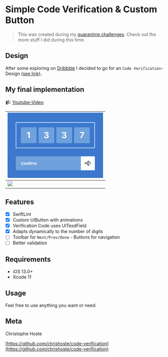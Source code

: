 # Simple Code Verification & Custom Button

> This was created during my [quarantine challenges](https://github.com/chrishoste/quarantine-challenge). Check out the more stuff I did during this time.

## Design
After some exploring on [Dribbble](https://dribbble.com/) I decided to go for an `Code Verification`-Design [(see link)](https://dribbble.com/shots/6572364-Code-Verification-IOS-App-Freebies). 

## My final implementation

📹: [Youtube-Video](https://youtu.be/vemkNQejTX4)

|<img width="300" src="https://github.com/chrishoste/code-verification/blob/master/img/four_digit.png">|
|---|
|<img width="300" src="https://github.com/chrishoste/code-verification/blob/master/img/capture.gif">|


## Features

- [x] SwiftLint
- [x] Custom UIButton with animations
- [x] Verification Code uses UITexdField
- [x] Adapts dynamically to the number of digits
- [ ] Toolbar for `Next/Prev/Done` - Buttons for navigation
- [ ] Better validation 

## Requirements

- iOS 13.0+
- Xcode 11

## Usage

Feel free to use anything you want or need.

## Meta

Christophe Hoste

[https://github.com/chrishoste/code-verification](https://github.com/chrishoste/code-verification)
